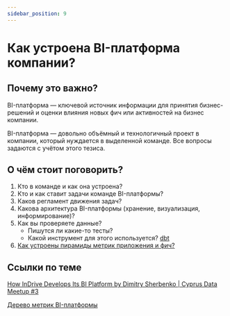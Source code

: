 ```yaml
---
sidebar_position: 9
---
```

# Как устроена BI-платформа компании?

## Почему это важно? 
BI-платформа — ключевой источник информации для принятия бизнес-решений и оценки влияния новых фич или активностей на бизнес компании.

BI-платформа — довольно объёмный и технологичный проект в компании, который нуждается в выделенной команде. Все вопросы задаются с учётом этого тезиса.

## О чём стоит поговорить?
1. Кто в команде и как она устроена?
2. Кто и как ставит задачи команде BI-платформы?
3. Каков регламент движения задач?
4. Какова архитектура BI-платформы (хранение, визуализация, информирование)?
5. Как вы проверяете данные?
   - Пишутся ли какие-то тесты?
   - Какой инструмент для этого используется? [dbt](https://www.getdbt.com/)
6. [Как устроены пирамиды метрик приложения и фич?](./attachments/pyramidOfMetrics.png)

## Ссылки по теме
[How InDrive Develops Its BI Platform by Dimitry Sherbenko | Cyprus Data Meetup #3](https://youtu.be/1_bHbn1w9IU)

[Дерево метрик BI-платформы](https://miro.com/app/board/o9J_lTiwMWg=/)